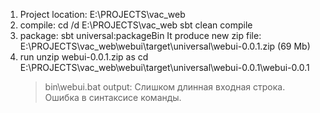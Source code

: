 1) Project location: E:\PROJECTS\vac_web
2) compile:
   cd /d E:\PROJECTS\vac_web
   sbt clean compile
3) package:
   sbt universal:packageBin
   It produce new zip file:
   E:\PROJECTS\vac_web\webui\target\universal\webui-0.0.1.zip (69 Mb)
4) run
   unzip webui-0.0.1.zip as cd E:\PROJECTS\vac_web\webui\target\universal\webui-0.0.1\webui-0.0.1
   >bin\webui.bat
   output:
   Слишком длинная входная строка.
   Ошибка в синтаксисе команды.


